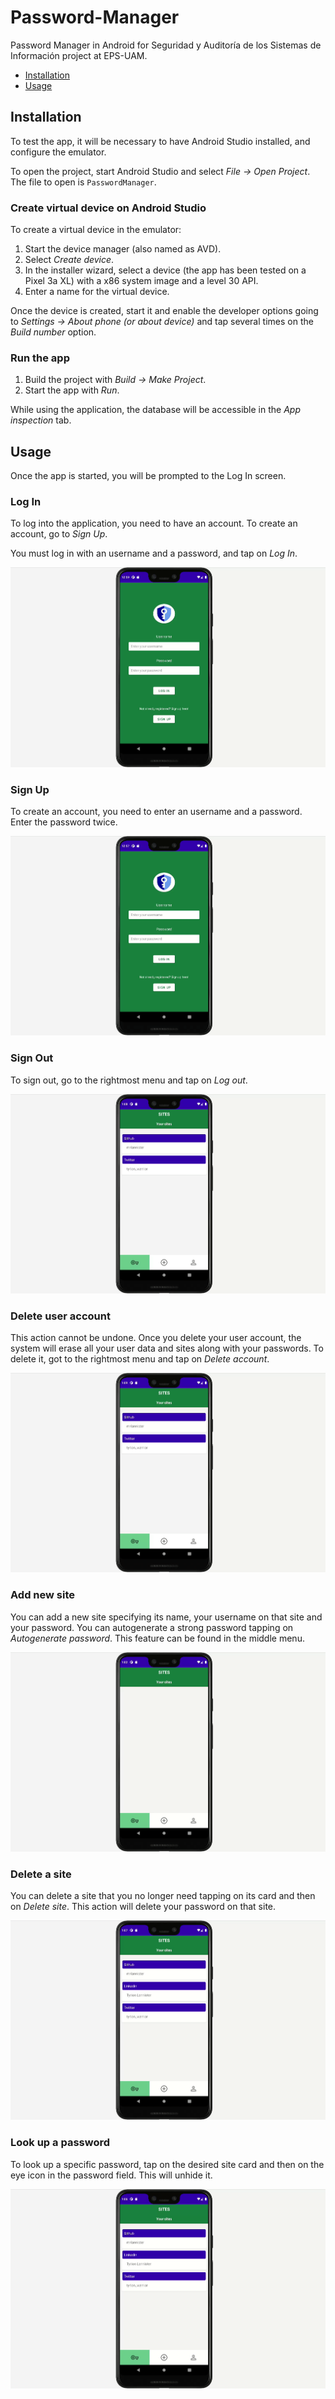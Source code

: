# Password-Manager
Password Manager in Android for Seguridad y Auditoría de los Sistemas de Información project at EPS-UAM.

- [Installation](#installation)
- [Usage](#usage)


## Installation
To test the app, it will be necessary to have Android Studio installed, and configure the emulator.

To open the project, start Android Studio and select *File -> Open Project*. The file to open is `PasswordManager`.

### Create virtual device on Android Studio
To create a virtual device in the emulator:
1. Start the device manager (also named as AVD).
2. Select *Create device*.
3. In the installer wizard, select a device (the app has been tested on a Pixel 3a XL) with a x86 system image and a level 30 API.
4. Enter a name for the virtual device.

Once the device is created, start it and enable the developer options going to *Settings -> About phone (or about device)* and tap several times on the *Build number* option.

### Run the app
1. Build the project with *Build -> Make Project*.
2. Start the app with *Run*.

While using the application, the database will be accessible in the *App inspection* tab.

## Usage
Once the app is started, you will be prompted to the Log In screen.
### Log In
To log into the application, you need to have an account. To create an account, go to *Sign Up*.  

You must log in with an username and a password, and tap on *Log In*.  

![login demo](https://github.com/bvivas/Password-Manager/blob/master/media/login.gif)


### Sign Up
To create an account, you need to enter an username and a password. Enter the password twice.  

![signup demo](https://github.com/bvivas/Password-Manager/blob/master/media/signup.gif)

### Sign Out

To sign out, go to the rightmost menu and tap on *Log out*.

![signout demo](https://github.com/bvivas/Password-Manager/blob/master/media/sign-out.gif)

### Delete user account

This action cannot be undone. Once you delete your user account, the system will erase all your user data and sites along with your passwords. To delete it, got to the rightmost menu and tap on *Delete account*.

![delete user account demo](https://github.com/bvivas/Password-Manager/blob/master/media/delete-user-acc.gif)

### Add new site

You can add a new site specifying its name, your username on that site and your password. You can autogenerate a strong password tapping on *Autogenerate password*. This feature can be found in the middle menu.

![add new site demo](https://github.com/bvivas/Password-Manager/blob/master/media/newsite.gif)

### Delete a site

You can delete a site that you no longer need tapping on its card and then on *Delete site*. This action will delete your password on that site.

![delete site demo](https://github.com/bvivas/Password-Manager/blob/master/media/delete-site.gif)

### Look up a password

To look up a specific password, tap on the desired site card and then on the eye icon in the password field. This will unhide it.

![lookup demo](https://github.com/bvivas/Password-Manager/blob/master/media/lookup.gif)
